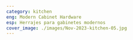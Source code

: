```yaml
---
category: kitchen
eng: Modern Cabinet Hardware
esp: Herrajes para gabinetes modernos
cover_image: ./images/Nov-2023-kitchen-05.jpg
---
```


